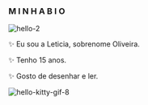 ### M I N H A    B I O

![hello-2](https://github.com/LettyOliveira/LettyOliveira/assets/147505986/46ef0723-3f1f-4803-87f9-c117ed8782fc)

✨ Eu sou a Leticia, sobrenome Oliveira.

✨ Tenho 15 anos.

✨ Gosto de desenhar e ler.

![hello-kitty-gif-8](https://github.com/LettyOliveira/LettyOliveira/assets/147505986/4e2ce6da-6597-435f-ac46-0acdb954322b)
